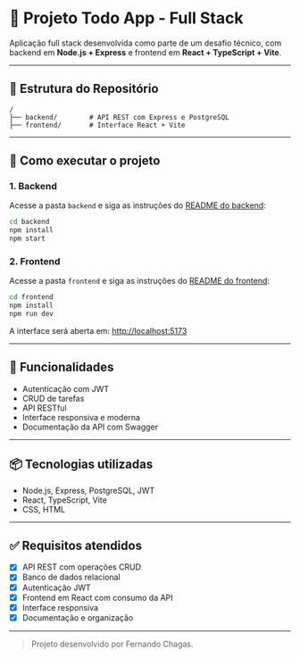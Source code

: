 # 🧩 Projeto Todo App - Full Stack

Aplicação full stack desenvolvida como parte de um desafio técnico, com backend em **Node.js + Express** e frontend em **React + TypeScript + Vite**.

---

## 📁 Estrutura do Repositório

```
/
├── backend/        # API REST com Express e PostgreSQL
├── frontend/       # Interface React + Vite
```

---

## 🚀 Como executar o projeto

### 1. Backend

Acesse a pasta `backend` e siga as instruções do [README do backend](./backend/README.md):

```bash
cd backend
npm install
npm start
```

### 2. Frontend

Acesse a pasta `frontend` e siga as instruções do [README do frontend](./frontend/README.md):

```bash
cd frontend
npm install
npm run dev
```

A interface será aberta em: [http://localhost:5173](http://localhost:5173)

---

## 📝 Funcionalidades

- Autenticação com JWT
- CRUD de tarefas
- API RESTful
- Interface responsiva e moderna
- Documentação da API com Swagger

---

## 📦 Tecnologias utilizadas

- Node.js, Express, PostgreSQL, JWT
- React, TypeScript, Vite
- CSS, HTML

---

## ✅ Requisitos atendidos

- [x] API REST com operações CRUD
- [x] Banco de dados relacional
- [x] Autenticação JWT
- [x] Frontend em React com consumo da API
- [x] Interface responsiva
- [x] Documentação e organização

---

> Projeto desenvolvido por Fernando Chagas.
